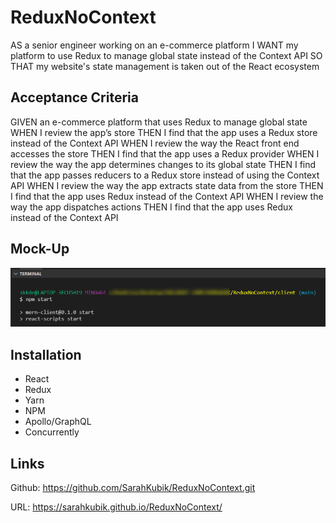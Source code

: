 # ReduxNoContext

AS a senior engineer working on an e-commerce platform
I WANT my platform to use Redux to manage global state instead of the Context API
SO THAT my website's state management is taken out of the React ecosystem

## Acceptance Criteria

GIVEN an e-commerce platform that uses Redux to manage global state
WHEN I review the app’s store
THEN I find that the app uses a Redux store instead of the Context API
WHEN I review the way the React front end accesses the store
THEN I find that the app uses a Redux provider
WHEN I review the way the app determines changes to its global state
THEN I find that the app passes reducers to a Redux store instead of using the Context API
WHEN I review the way the app extracts state data from the store
THEN I find that the app uses Redux instead of the Context API
WHEN I review the way the app dispatches actions
THEN I find that the app uses Redux instead of the Context API

## Mock-Up

![Startup of client](./client/public/images/startup.png)

## Installation

* React
* Redux
* Yarn
* NPM
* Apollo/GraphQL
* Concurrently

## Links

Github: <https://github.com/SarahKubik/ReduxNoContext.git>

URL: <https://sarahkubik.github.io/ReduxNoContext/>
